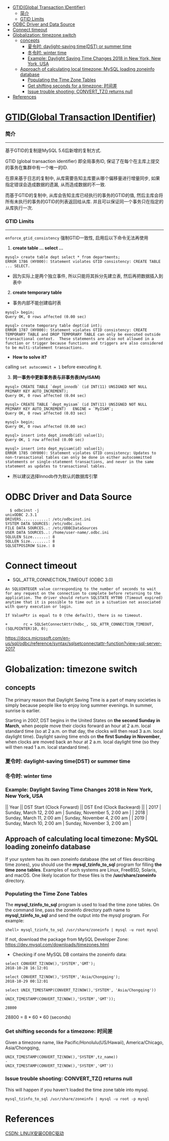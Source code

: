 <!-- MarkdownTOC -->

- [GTID\(Global Transaction IDentifier\)](#gtidglobal-transaction-identifier)
    - [简介](#%E7%AE%80%E4%BB%8B)
    - [GTID Limits](#gtid-limits)
- [ODBC Driver and Data Source](#odbc-driver-and-data-source)
- [Connect timeout](#connect-timeout)
- [Globalization: timezone switch](#globalization-timezone-switch)
  - [concepts](#concepts)
    - [夏令时: daylight-saving time\(DST\) or summer time](#%E5%A4%8F%E4%BB%A4%E6%97%B6-daylight-saving-timedst-or-summer-time)
    - [冬令时: winter time](#%E5%86%AC%E4%BB%A4%E6%97%B6-winter-time)
    - [Example: Daylight Saving Time Changes 2018 in New York, New York, USA](#example-daylight-saving-time-changes-2018-in-new-york-new-york-usa)
  - [Approach of calculating local timezone: MySQL loading zoneinfo database](#approach-of-calculating-local-timezone-mysql-loading-zoneinfo-database)
    - [Populating the Time Zone Tables](#populating-the-time-zone-tables)
    - [Get shifting seconds for a timezone: 时间差](#get-shifting-seconds-for-a-timezone-%E6%97%B6%E9%97%B4%E5%B7%AE)
    - [Issue trouble shooting: CONVERT_TZ\(\) returns null](#issue-trouble-shooting-convert_tz-returns-null)
- [References](#references)

<!-- /MarkdownTOC -->

# [GTID(Global Transaction IDentifier)](https://blog.csdn.net/solarison/article/details/60468505)
### 简介

---
基于GTID的复制是MySQL 5.6后新增的复制方式.

GTID (global transaction identifier) 即全局事务ID, 保证了在每个在主库上提交的事务在集群中有一个唯一的ID.

在原来基于日志的复制中, 从库需要告知主库要从哪个偏移量进行增量同步, 如果指定错误会造成数据的遗漏, 从而造成数据的不一致.

而基于GTID的复制中, 从库会告知主库已经执行的事务的GTID的值, 然后主库会将所有未执行的事务的GTID的列表返回给从库. 并且可以保证同一个事务只在指定的从库执行一次.

### GTID Limits

---
`enforce_gtid_consistency` 强制GTID一致性, 启用后以下命令无法再使用

1. __create table … select …__

```
mysql> create table dept select * from departments;
ERROR 1786 (HY000): Statement violates GTID consistency: CREATE TABLE ... SELECT.
```
* 因为实际上是两个独立事件, 所以只能将其拆分先建立表, 然后再把数据插入到表中

2. __create temporary table__

* 事务内部不能创建临时表
```
mysql> begin;
Query OK, 0 rows affected (0.00 sec)

mysql> create temporary table dept(id int);
ERROR 1787 (HY000): Statement violates GTID consistency: CREATE TEMPORARY TABLE and DROP TEMPORARY TABLE can only be executed outside transactional context.  These statements are also not allowed in a function or trigger because functions and triggers are also considered to be multi-statement transactions.
```

* __How to solve it?__

calling `set autocommit = 1` before executing it.

3. __同一事务中更新事务表与非事务表(MyISAM)__

```
mysql> CREATE TABLE `dept_innodb` (id INT(11) UNSIGNED NOT NULL PRIMARY KEY AUTO_INCREMENT);
Query OK, 0 rows affected (0.04 sec)

mysql> CREATE TABLE `dept_myisam` (id INT(11) UNSIGNED NOT NULL PRIMARY KEY AUTO_INCREMENT)   ENGINE = `MyISAM`;
Query OK, 0 rows affected (0.03 sec)

mysql> begin;
Query OK, 0 rows affected (0.00 sec)

mysql> insert into dept_innodb(id) value(1);
Query OK, 1 row affected (0.00 sec)

mysql> insert into dept_myisam(id) value(1);
ERROR 1785 (HY000): Statement violates GTID consistency: Updates to non-transactional tables can only be done in either autocommitted statements or single-statement transactions, and never in the same statement as updates to transactional tables.
```

* 所以建议选择Innodb作为默认的数据库引擎


# ODBC Driver and Data Source
```
  $ odbcinst -j
unixODBC 2.3.1
DRIVERS............: /etc/odbcinst.ini
SYSTEM DATA SOURCES: /etc/odbc.ini
FILE DATA SOURCES..: /etc/ODBCDataSources
USER DATA SOURCES..: /home/user-name/.odbc.ini
SQLULEN Size.......: 8
SQLLEN Size........: 8
SQLSETPOSIROW Size.: 8
```

# Connect timeout

* SQL_ATTR_CONNECTION_TIMEOUT (ODBC 3.0)	

```
An SQLUINTEGER value corresponding to the number of seconds to wait for any request on the connection to complete before returning to the application. The driver should return SQLSTATE HYT00 (Timeout expired) anytime that it is possible to time out in a situation not associated with query execution or login.

If ValuePtr is equal to 0 (the default), there is no timeout.
```

```
+       rc = SQLSetConnectAttr(hdbc_, SQL_ATTR_CONNECTION_TIMEOUT, (SQLPOINTER)10, 0);
```

https://docs.microsoft.com/en-us/sql/odbc/reference/syntax/sqlsetconnectattr-function?view=sql-server-2017

# Globalization: timezone switch

## concepts
The primary reason that Daylight Saving Time is a part of many societies is simply because people like to enjoy long summer evenings.
In summer, sunrise is earlier. 

Starting in 2007, DST begins in the United States on __the second Sunday in March__, when people move their clocks forward an hour at 2 a.m. local standard time (so at 2 a.m. on that day, the clocks will then read 3 a.m. local daylight time). Daylight saving time ends on __the first Sunday in November__, when clocks are moved back an hour at 2 a.m. local daylight time (so they will then read 1 a.m. local standard time).

### 夏令时: daylight-saving time(DST) or summer time
### 冬令时: winter time
### Example: Daylight Saving Time Changes 2018 in New York, New York, USA

|| Year ||	DST Start (Clock Forward) || DST End (Clock Backward) ||
| 2017 | Sunday, March 12, 2:00 am | Sunday, November 5, 2:00 am |
| 2018 | Sunday, March 11, 2:00 am | Sunday, November 4, 2:00 am |
| 2019 | Sunday, March 10, 2:00 am | Sunday, November 3, 2:00 am |

## Approach of calculating local timezone: MySQL loading zoneinfo database

If your system has its own zoneinfo database (the set of files describing time zones), you should use the __mysql_tzinfo_to_sql__ program for filling __the time zone tables__. Examples of such systems are Linux, FreeBSD, Solaris, and macOS. One likely location for these files is the __/usr/share/zoneinfo__ directory.

### Populating the Time Zone Tables

The __mysql_tzinfo_to_sql__ program is used to load the time zone tables. On the command line, pass the zoneinfo directory path name to __mysql_tzinfo_to_sql__ and send the output into the mysql program. For example:

```
shell> mysql_tzinfo_to_sql /usr/share/zoneinfo | mysql -u root mysql
```

If not, download the package from MySQL Developer Zone:
https://dev.mysql.com/downloads/timezones.html


* Checking if one MySQL DB contains the zoneinfo data:

```
select CONVERT_TZ(NOW(),'SYSTEM','GMT');
2018-10-28 16:12:01

select CONVERT_TZ(NOW(),'SYSTEM','Asia/Chongqing');
2018-10-29 00:12:01

select UNIX_TIMESTAMP(CONVERT_TZ(NOW(),'SYSTEM', 'Asia/Chongqing'))
-
UNIX_TIMESTAMP(CONVERT_TZ(NOW(),'SYSTEM','GMT'));

28800
```

28800 = 8 * 60 * 60 (seconds)

### Get shifting seconds for a timezone: 时间差
Given a timezone name, like Pacific/Honolulu(US/Hawaii), America/Chicago, Asia/Chongqing, 
```
UNIX_TIMESTAMP(CONVERT_TZ(NOW(),'SYSTEM',tz_name))
-
UNIX_TIMESTAMP(CONVERT_TZ(NOW(),'SYSTEM','GMT'))
```

### Issue trouble shooting: CONVERT_TZ() returns null

This will happen if you haven't loaded the time zone table into mysql.

```
mysql_tzinfo_to_sql /usr/share/zoneinfo | mysql -u root -p mysql
```


# References
[CSDN: LINUX安装ODBC驱动](https://blog.csdn.net/dongweizu33/article/details/54616258)<br/>
[]()<br/>
[]()<br/>
[]()<br/>
[]()<br/>
